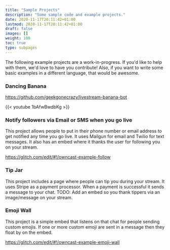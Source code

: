 ```yaml
---
title: "Sample Projects"
description: "Some sample code and example projects."
date: 2020-11-17T20:11:42+01:00
lastmod: 2020-11-17T20:11:42+01:00
draft: false
images: []
weight: 100
toc: true
type: subpages
---
```


The following example projects are a work-in-progress. If you'd like to help with them, we'd love to have you contribute! Also, if you want to write some basic examples in a different language, that would be awesome.

### Dancing Banana

https://github.com/geekgonecrazy/livestream-banana-bot

{{< youtube 1bAfwBwdbKg >}}

### Notify followers via Email or SMS when you go live

This project allows people to put in their phone number or email address to get notified any time you go live. It uses Mailgun for email and Twilio for text messages. It also has an embed where it thanks the user for following you on your stream.

https://glitch.com/edit/#!/owncast-example-follow


### Tip Jar

This project includes a page where people can tip you during your stream. It uses Stripe as a payment processor. When a payment is successful it sends a message to your chat. TODO: Add an embed so you thank tippers via an image/message on your stream.





### Emoji Wall

This project is a simple embed that listens on that chat for people sending custom emojis. If one or more custom emoji are sent in a message then they float by on the embed.

https://glitch.com/edit/#!/owncast-example-emoji-wall
